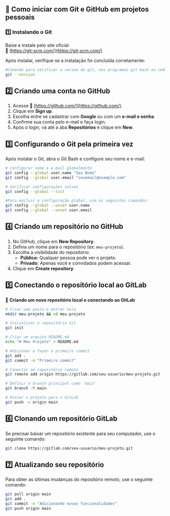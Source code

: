 ## 🚀 Como iniciar com Git e GitHub em projetos pessoais 

### 1️⃣ Instalando o Git  
Baixe e instale pelo site oficial:  
🔗 [https://git-scm.com/](https://git-scm.com/)  

Após instalar, verifique se a instalação foi concluída corretamente:  
```bash
#Comando para verificar a versao do git, nos programas git bash ou cmd ou shel
git --version
```

## 2️⃣ Criando uma conta no GitHub

1. Acesse 🔗 [https://github.com/](https://github.com/).  
2. Clique em **Sign up**.  
3. Escolha entre se cadastrar com **Google** ou com um **e-mail e senha**.  
4. Confirme sua conta pelo e-mail e faça login.  
5. Após o login, vá até a aba **Repositórios** e clique em **New**.  

## 3️⃣ Configurando o Git pela primeira vez

Após instalar o Git, abra o Git Bash e configure seu nome e e-mail:

```bash
# Configurar nome e e-mail globalmente
git config --global user.name "Seu Nome"
git config --global user.email "seuemail@example.com"

# Verificar configurações salvas
git config --global --list

#Para excluir a configuração global, use os seguintes comandos:
git config --global --unset user.name
git config --global --unset user.email
```

## 4️⃣ Criando um repositório no GitHub

1. No GitHub, clique em **New Repository**.  
2. Defina um nome para o repositório (ex: `meu-projeto`).  
3. Escolha a visibilidade do repositório:  
   - **Público:** Qualquer pessoa pode ver o projeto.  
   - **Privado:** Apenas você e convidados podem acessar.  
4. Clique em **Create repository**.  

## 5️⃣ Conectando o repositório local ao GitLab

🔹 **Criando um novo repositório local e conectando ao GitLab**

```bash
# Criar uma pasta e entrar nela
mkdir meu-projeto && cd meu-projeto

# Inicializar o repositório Git
git init  

# Criar um arquivo README.md
echo "# Meu Projeto" > README.md

# Adicionar e fazer o primeiro commit
git add .
git commit -m "Primeiro commit"

# Conectar ao repositório remoto
git remote add origin https://gitlab.com/seu-usuario/meu-projeto.git

# Definir o branch principal como 'main'
git branch -M main

# Enviar o projeto para o GitLab
git push -u origin main
```

## 6️⃣ Clonando um repositório GitLab

Se precisar baixar um repositório existente para seu computador, use o seguinte comando:

```bash
git clone https://gitlab.com/seu-usuario/meu-projeto.git
```

## 7️⃣ Atualizando seu repositório

Para obter as últimas mudanças do repositório remoto, use o seguinte comando:

```bash
git pull origin main
git add .
git commit -m "Adicionando novas funcionalidades"
git push origin main
```